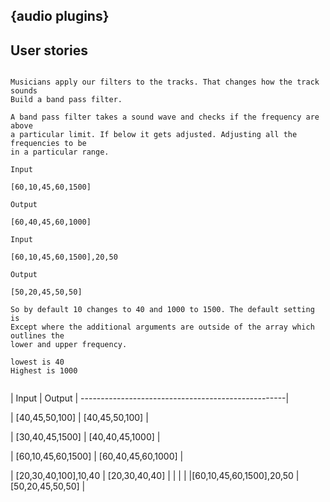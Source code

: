 ## {audio plugins}

## User stories

```

Musicians apply our filters to the tracks. That changes how the track sounds 
Build a band pass filter. 

A band pass filter takes a sound wave and checks if the frequency are above
a particular limit. If below it gets adjusted. Adjusting all the frequencies to be
in a particular range.

Input

[60,10,45,60,1500]

Output

[60,40,45,60,1000]

Input

[60,10,45,60,1500],20,50

Output

[50,20,45,50,50]

So by default 10 changes to 40 and 1000 to 1500. The default setting is 
Except where the additional arguments are outside of the array which outlines the
lower and upper frequency.

lowest is 40
Highest is 1000


```

|  Input                  | Output                 |
---------------------------------------------------|

| [40,45,50,100]          | [40,45,50,100]         |

| [30,40,45,1500]         | [40,40,45,1000]        |

| [60,10,45,60,1500]      | [60,40,45,60,1000]     |

| [20,30,40,100],10,40    | [20,30,40,40]          |
|                         |                        |
|[60,10,45,60,1500],20,50 | [50,20,45,50,50]       |